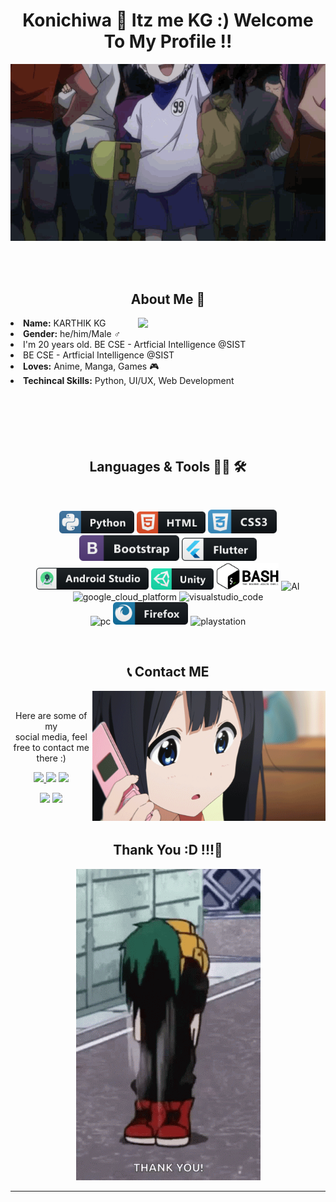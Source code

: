 
<h1 align="center">Konichiwa 👋 Itz me KG :) Welcome To My Profile !!</h1>


<div align="center">
<img hight="300" width="700" alt="GIF" align="center" src="https://github.com/KARTHIK-KG/KARTHIK-KG/blob/main/killua-hellllooo.gif">
</div>

</br>
</br>
</br>

 
<div>
<h2 align="center"> About Me 💬</h2>
  <div align="center">
<img hight="200" width="300" src="https://github.com/KARTHIK-KG/KARTHIK-KG/blob/main/deku-intro.gif" align="right">
  </div>
<li>
<b>Name:</b> KARTHIK KG</li>
<li>
<b>Gender:</b> he/him/Male ♂️
</li>
<li>  
I'm 20 years old. BE CSE - Artficial Intelligence @SIST
</li>
<li>
BE CSE - Artficial Intelligence @SIST
</li>
<li>
<b>Loves:</b> Anime, Manga, Games 🎮
</li>  
<li>
<b>Techincal Skills:</b> Python, UI/UX, Web Development
</li>
<br><br><br>
</div>
</br>
</br>
<h2 align="center">Languages & Tools 👨‍💻 🛠</h2>
</br>

<p align="center">

<p align="center">

<img src="https://github.com/KARTHIK-KG/KARTHIK-KG/blob/main/icons/python-icon.png" alt="python" width="120" hight="50">
<img src="https://github.com/KARTHIK-KG/KARTHIK-KG/blob/main/icons/html-icon.png" alt="html" width="110" hight="50">
<img src="https://github.com/KARTHIK-KG/KARTHIK-KG/blob/main/icons/css3-icon.png" alt="css" width="110" hight="50">
<img src="https://github.com/KARTHIK-KG/KARTHIK-KG/blob/main/icons/bootstrap-icon.png" alt="bootstrap" width="160" hight="100">
<img src="https://github.com/KARTHIK-KG/KARTHIK-KG/blob/main/icons/flutter-icon.png" alt="flutter" width="120" hight="50">
</br>
<img src="https://github.com/KARTHIK-KG/KARTHIK-KG/blob/main/icons/android_studio-icon.png" alt="androidstudio" width="180" hight="50">
<img src="https://github.com/KARTHIK-KG/KARTHIK-KG/blob/main/icons/unity-icon.png" alt="unity" width="100" hight="50">
<img src="https://github.com/Xx-Ashutosh-xX/Xx-Ashutosh-xX/blob/master/assets/icons/bash.png" alt="bash" width="100" hight="50">
<img src="https://github.com/Xx-Ashutosh-xX/Xx-Ashutosh-xX/blob/master/assets/icons/ai.png" alt="AI" width="90" hight="50">
</br>
<img src="https://github.com/Xx-Ashutosh-xX/Xx-Ashutosh-xX/blob/master/assets/icons/google_cloud_platform.png" alt="google_cloud_platform" width="270" hight="50">
<img src="https://github.com/Xx-Ashutosh-xX/Xx-Ashutosh-xX/blob/master/assets/icons/visualstudio_code.png" alt="visualstudio_code" width="240" hight="50">
</br>
<img src="https://github.com/Xx-Ashutosh-xX/Xx-Ashutosh-xX/blob/master/assets/icons/pc.png" alt="pc" width="100" hight="50">
<img src="https://github.com/KARTHIK-KG/KARTHIK-KG/blob/main/icons/firefox-icon.png" alt="firefox" width="120" hight="50">
<img src="https://github.com/Xx-Ashutosh-xX/Xx-Ashutosh-xX/blob/master/assets/icons/playstation@3x.png" alt="playstation" width="150" hight="40">
</p>
</br>

<h2 align="center"> 📞 Contact ME</h2>
  <div align="center">
<img src="https://github.com/KARTHIK-KG/KARTHIK-KG/blob/main/mooshi-mooshi-gif.gif" align="right" width="373.5px" height="208.5px">
  </div>
<br>
<p align="center">Here are some of my <br>
social media, feel free to contact me there :)</p>
<p align="center"><a href="https://www.linkedin.com/in/karthikkg/" target="_blank"><img src="https://img.shields.io/badge/LinkedIn-0077B5?style=for-the-badge&logo=linkedin&logoColor=white"/>  </a><a href="https://twitter.com/FOX_KARTHIKKG" target="_blank"><img src="https://img.shields.io/badge/Twitter-1DA1F2?style=for-the-badge&logo=twitter&logoColor=white"/></a> <a href="https://discord.me/525329844704378881" target="_blank"><img src="https://img.shields.io/badge/Discord-7289DA?style=for-the-badge&logo=discord&logoColor=white"/></a></p>
<p align="center"><a href="https://www.twitch.tv/karthikkg" target="_blank"><img src="https://img.shields.io/badge/Twitch-9146FF?style=for-the-badge&logo=twitch&logoColor=white"/></a>  <a href="https://www.reddit.com/user/KARTHIKKG" target="_blank"><img width="100" heigh="50" src="https://aleen42.github.io/badges/src/reddit.svg"/></a></p>
</div>
<br>
<div>
<h2 align="center">Thank You :D !!!💖</h2>
<div align="center">
<img src="https://github.com/KARTHIK-KG/KARTHIK-KG/blob/main/tnx-deku.gif">
</div>
<hr>
</div>
</div>
    </center>
</body>
